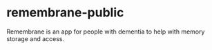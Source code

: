 # remembrane-public
Remembrane is an app for people with dementia to help with memory storage and access.
